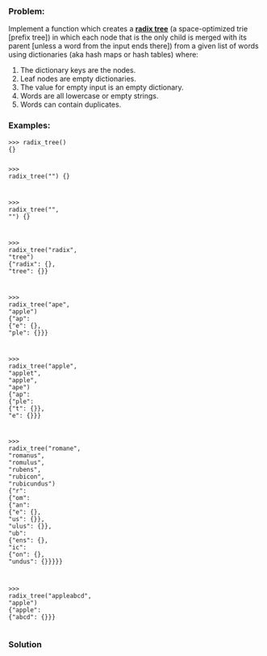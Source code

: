 ### Problem:
<p>Implement a function which 
creates a <strong><a href="https://en.wikipedia.org/wiki/Radix_tree" target="_blank">radix tree</a></strong> (a space-optimized trie [prefix tree]) 
in which each node that is the only child is merged with its parent [unless a word from the input ends there]) 
from a given list of words 
using dictionaries (aka hash maps or hash tables) where:</p>
<ol>
<li>The dictionary keys are the nodes.</li>
<li>Leaf nodes are empty dictionaries.</li>
<li>The value for empty input is an empty dictionary.</li>
<li>Words are all lowercase or empty strings.</li>
<li>Words can contain duplicates.</li>
</ol>
<h3 id="examples">Examples:</h3>
<pre><code class="language-python"><span class="hljs-meta">&gt;&gt;&gt; </span>radix_tree()
{}

<span class="hljs-meta">&gt;&gt;&gt; </span>radix_tree(<span class="hljs-string">&quot;&quot;</span>)
{}

<span class="hljs-meta">&gt;&gt;&gt; </span>radix_tree(<span class="hljs-string">&quot;&quot;</span>, <span class="hljs-string">&quot;&quot;</span>)
{}

<span class="hljs-meta">&gt;&gt;&gt; </span>radix_tree(<span class="hljs-string">&quot;radix&quot;</span>, <span class="hljs-string">&quot;tree&quot;</span>)
{<span class="hljs-string">&quot;radix&quot;</span>: {}, <span class="hljs-string">&quot;tree&quot;</span>: {}}

<span class="hljs-meta">&gt;&gt;&gt; </span>radix_tree(<span class="hljs-string">&quot;ape&quot;</span>, <span class="hljs-string">&quot;apple&quot;</span>)
{<span class="hljs-string">&quot;ap&quot;</span>: {<span class="hljs-string">&quot;e&quot;</span>: {}, <span class="hljs-string">&quot;ple&quot;</span>: {}}}

<span class="hljs-meta">&gt;&gt;&gt; </span>radix_tree(<span class="hljs-string">&quot;apple&quot;</span>, <span class="hljs-string">&quot;applet&quot;</span>, <span class="hljs-string">&quot;apple&quot;</span>, <span class="hljs-string">&quot;ape&quot;</span>)
{<span class="hljs-string">&quot;ap&quot;</span>: {<span class="hljs-string">&quot;ple&quot;</span>: {<span class="hljs-string">&quot;t&quot;</span>: {}}, <span class="hljs-string">&quot;e&quot;</span>: {}}}

<span class="hljs-meta">&gt;&gt;&gt; </span>radix_tree(<span class="hljs-string">&quot;romane&quot;</span>, <span class="hljs-string">&quot;romanus&quot;</span>, <span class="hljs-string">&quot;romulus&quot;</span>, <span class="hljs-string">&quot;rubens&quot;</span>, <span class="hljs-string">&quot;rubicon&quot;</span>, <span class="hljs-string">&quot;rubicundus&quot;</span>)
{<span class="hljs-string">&quot;r&quot;</span>: {<span class="hljs-string">&quot;om&quot;</span>: {<span class="hljs-string">&quot;an&quot;</span>: {<span class="hljs-string">&quot;e&quot;</span>: {}, <span class="hljs-string">&quot;us&quot;</span>: {}}, <span class="hljs-string">&quot;ulus&quot;</span>: {}},
       <span class="hljs-string">&quot;ub&quot;</span>: {<span class="hljs-string">&quot;ens&quot;</span>: {}, <span class="hljs-string">&quot;ic&quot;</span>: {<span class="hljs-string">&quot;on&quot;</span>: {}, <span class="hljs-string">&quot;undus&quot;</span>: {}}}}}

<span class="hljs-meta">&gt;&gt;&gt; </span>radix_tree(<span class="hljs-string">&quot;appleabcd&quot;</span>, <span class="hljs-string">&quot;apple&quot;</span>)
{<span class="hljs-string">&quot;apple&quot;</span>: {<span class="hljs-string">&quot;abcd&quot;</span>: {}}}</code></pre>
<pre style="display: none;"><code class="language-javascript">&gt;&gt;&gt; radixTree()
{}

&gt;&gt;&gt; radixTree(<span class="hljs-string">&quot;&quot;</span>)
{}

&gt;&gt;&gt; radixTree(<span class="hljs-string">&quot;&quot;</span>, <span class="hljs-string">&quot;&quot;</span>)
{}

&gt;&gt;&gt; radixTree(<span class="hljs-string">&quot;radix&quot;</span>, <span class="hljs-string">&quot;tree&quot;</span>)
{ <span class="hljs-attr">radix</span>: {}, <span class="hljs-attr">tree</span>: {} }

&gt;&gt;&gt; radixTree(<span class="hljs-string">&quot;ape&quot;</span>, <span class="hljs-string">&quot;apple&quot;</span>)
{ <span class="hljs-attr">ap</span>: { <span class="hljs-attr">e</span>: {}, <span class="hljs-attr">ple</span>: {} } }

&gt;&gt;&gt; radixTree(<span class="hljs-string">&quot;apple&quot;</span>, <span class="hljs-string">&quot;applet&quot;</span>, <span class="hljs-string">&quot;apple&quot;</span>, <span class="hljs-string">&quot;ape&quot;</span>)
{ <span class="hljs-attr">ap</span>: { <span class="hljs-attr">ple</span>: { <span class="hljs-attr">t</span>: {} }, <span class="hljs-attr">e</span>: {} } }

&gt;&gt;&gt; radixTree(<span class="hljs-string">&quot;romane&quot;</span>, <span class="hljs-string">&quot;romanus&quot;</span>, <span class="hljs-string">&quot;romulus&quot;</span>, <span class="hljs-string">&quot;rubens&quot;</span>, <span class="hljs-string">&quot;rubicon&quot;</span>, <span class="hljs-string">&quot;rubicundus&quot;</span>)
{ <span class="hljs-attr">r</span>: { <span class="hljs-attr">om</span>: { <span class="hljs-attr">an</span>: { <span class="hljs-attr">e</span>: {}, <span class="hljs-attr">us</span>: {} }, <span class="hljs-attr">ulus</span>: {} }
     , <span class="hljs-attr">ub</span>: { <span class="hljs-attr">ens</span>: {}, <span class="hljs-attr">ic</span>: { <span class="hljs-attr">on</span>: {}, <span class="hljs-attr">undus</span>: {} } }
}    }

&gt;&gt;&gt; radixTree(<span class="hljs-string">&quot;appleabcd&quot;</span>, <span class="hljs-string">&quot;apple&quot;</span>)
{ <span class="hljs-attr">apple</span>: { <span class="hljs-attr">abcd</span>: {} } }</code></pre>

### Solution